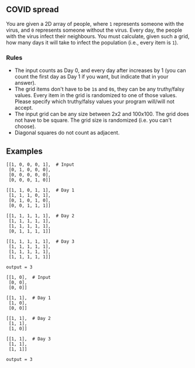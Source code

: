 ## COVID spread

You are given a 2D array of people, where `1` represents someone with the virus, and `0` represents someone without the virus. Every day, the people with the virus infect their neighbours. You must calculate, given such a grid, how many days it will take to infect the population (i.e., every item is `1`).

### Rules

- The input counts as Day 0, and every day after increases by 1 (you can count the first day as Day 1 if you want, but indicate that in your answer).
- The grid items don't have to be `1`s and `0`s, they can be any truthy/falsy values. Every item in the grid is randomized to one of those values. Please specify which truthy/falsy values your program will/will not accept.
- The input grid can be any size between 2x2 and 100x100. The grid does not have to be square. The grid size is randomized (i.e. you can't choose).
- Diagonal squares do not count as adjacent.

## Examples

```text
[[1, 0, 0, 0, 1],  # Input
 [0, 1, 0, 0, 0],
 [0, 0, 0, 0, 0],
 [0, 0, 0, 1, 0]]

[[1, 1, 0, 1, 1],  # Day 1
 [1, 1, 1, 0, 1],
 [0, 1, 0, 1, 0],
 [0, 0, 1, 1, 1]]

[[1, 1, 1, 1, 1],  # Day 2
 [1, 1, 1, 1, 1],
 [1, 1, 1, 1, 1],
 [0, 1, 1, 1, 1]]

[[1, 1, 1, 1, 1],  # Day 3
 [1, 1, 1, 1, 1],
 [1, 1, 1, 1, 1],
 [1, 1, 1, 1, 1]]

output = 3
```

```text
[[1, 0],  # Input
 [0, 0],
 [0, 0]]

[[1, 1],  # Day 1
 [1, 0],
 [0, 0]]

[[1, 1],  # Day 2
 [1, 1],
 [1, 0]]

[[1, 1],  # Day 3
 [1, 1],
 [1, 1]]

output = 3
```
